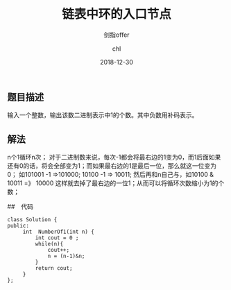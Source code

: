 ﻿---
layout:     post
title:      "链表中环的入口节点"
subtitle:   "剑指offer"
date:       2018-12-30
author:     "chl"
header-img: "/img/jzoffer.jpg"
tags:
    - 剑指offer
--- 

## 题目描述
输入一个整数，输出该数二进制表示中1的个数。其中负数用补码表示。


## 解法
n个1循环n次；
对于二进制数来说，每次-1都会将最右边的1变为0，而1后面如果还有0的话，将会全部变为1；而如果最右边的1是最后一位，那么就这一位变为0；
如101001  -1 =>101000; 10100 -1 => 10011;
然后再和n自己与，如10100 & 10011 =》 10000 这样就去掉了最右边的一位1；从而可以将循环次数缩小为1的个数；

##　代码
```
class Solution {
public:
     int  NumberOf1(int n) {
         int cout = 0 ;
         while(n){
             cout++;
             n = (n-1)&n;
         }
         return cout;
     }
};
```